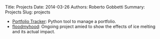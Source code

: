 Title: Projects
Date: 2014-03-26
Authors: Roberto Gobbetti
Summary: Projects
Slug: projects

* [Portfolio Tracker](http://gobboph.github.io/Portfolio_Tracker/): Python tool to manage a portfolio.
* [floodmyhood](http://gobboph.github.io/floodmyhood/): Ongoing project amied to show the effects of ice melting and its actual impact.
